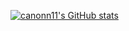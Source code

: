 [![canonn11's GitHub stats](https://github-readme-stats.vercel.app/api?username=canonn11)](https://github.com/anuraghazra/github-readme-stats) 
